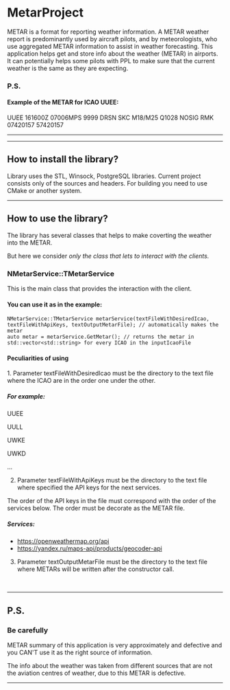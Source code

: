 # MetarProject
METAR is a format for reporting weather information. A METAR weather report is predominantly used by aircraft pilots, and by meteorologists, who use aggregated METAR information to assist in weather forecasting.
This application helps get and store info about the weather (METAR) in airports. It can potentially helps some pilots with PPL to make sure that the current weather is the same as they are expecting.
<h3>P.S.</h3>
<h4>Example of the METAR for ICAO UUEE:</h4>

UUEE 161600Z 07006MPS 9999 DRSN SKC M18/M25 Q1028 NOSIG RMK 07420157 57420157
<br>
<hr>
<hr>
<h2>How to install the library?</h2>
Library uses the STL, Winsock, PostgreSQL libraries.
Current project consists only of the sources and headers.
For building you need to use CMake or another system.
<br>
<hr>
<h2>How to use the library?</h2>
The library has several classes that helps to make coverting the weather into the METAR. 

But here we consider *only the class that lets to interact with the clients.*
<h3>NMetarService::TMetarService</h3>
This is the main class that provides the interaction with the client.

<h4>You can use it as in the example:</h4>

```
NMetarService::TMetarService metarService(textFileWithDesiredIcao, textFileWithApiKeys, textOutputMetarFile); // automatically makes the metar
auto metar = metarService.GetMetar(); // returns the metar in std::vector<std::string> for every ICAO in the inputIcaoFile
```
<h4>Peculiarities of using</h4>
1. Parameter textFileWithDesiredIcao must be the directory to the text file where the ICAO are in the order one under the other.
<h5>For example:</h5>

UUEE

UULL

UWKE

UWKD

...

2. Parameter textFileWithApiKeys must be the directory to the text file where specified the API keys for the next services.

The order of the API keys in the file must correspond with the order of the services below. The order must be decorate as the METAR file.
<h5>Services:</h5>

- https://openweathermap.org/api
- https://yandex.ru/maps-api/products/geocoder-api

3. Parameter textOutputMetarFile must be the directory to the text file where METARs will be written after the constructor call.


<br>
<hr>
<h2>P.S.</h2>
<h3>Be carefully</h3>
METAR summary of this application is very approximately and defective and you CAN'T use it as
the right source of information.

The info about the weather was taken from different sources that are not the aviation centres of weather,
due to this METAR is defective.
<br>
<hr>
